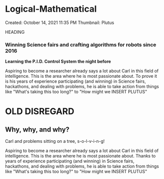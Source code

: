 # Logical-Mathematical

Created: October 14, 2021 11:35 PM
Thumbnail: Plutus

HEADING

### Winning Science fairs and crafting algorithms for robots since 2016

**Learning the P.I.D. Control System the night before**

Aspiring to become a researcher already says a lot about Carl in this field of intelligence. This is the area where he is most passionate about. To prove it is his years of experience participating (and winning) in Science fairs, hackathons, and dealing with problems, he is able to take action from things like "What's taking this too long?" to "How might we INSERT PLUTUS"

# OLD DISREGARD

## Why, why, and why?

Carl and problems sitting on a tree, s-o-l-v-i-n-g!

Aspiring to become a researcher already says a lot about Carl in this field of intelligence. This is the area where he is most passionate about. Thanks to years of experience participating (and winning) in Science fairs, hackathons, and dealing with problems, he is able to take action from things like "What's taking this too long?" to "How might we INSERT PLUTUS"